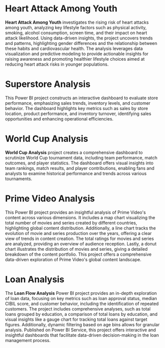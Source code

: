 # Heart Attack Among Youth
**Heart Attack Among Youth** investigates the rising risk of heart attacks among youth, analyzing key lifestyle factors such as physical activity, smoking, alcohol consumption, screen time, and their impact on heart attack likelihood. Using data-driven insights, the project uncovers trends and patterns, highlighting gender differences and the relationship between these habits and cardiovascular health. The analysis leverages data visualization and predictive modeling to provide actionable insights for raising awareness and promoting healthier lifestyle choices aimed at reducing heart attack risks in younger populations.
# Superstore Analysis
This Power BI project constructs an interactive dashboard to evaluate store performance, emphasizing sales trends, inventory levels, and customer behavior. The dashboard highlights key metrics such as sales by store location, product performance, and inventory turnover, identifying sales opportunities and enhancing operational efficiencies.
# World Cup Analysis 
**World Cup Analysis** project creates a comprehensive dashboard to scrutinize World Cup tournament data, including team performance, match outcomes, and player statistics. The dashboard offers visual insights into team rankings, match results, and player contributions, enabling fans and analysts to examine historical performance and trends across various tournaments.
# Prime Video Analysis
This Power BI project provides an insightful analysis of Prime Video's content across various dimensions. It includes a map chart visualizing the total number of movies and series created by different countries, highlighting global content distribution. Additionally, a line chart tracks the evolution of movie and series production over the years, offering a clear view of trends in content creation. The total ratings for movies and series are analyzed, providing an overview of audience reception. Lastly, a donut chart illustrates the distribution of movies and series, giving a detailed breakdown of the content portfolio. This project offers a comprehensive data-driven exploration of Prime Video's global content landscape.
# Loan Analysis
The **Loan Flow Analysis** Power BI project provides an in-depth exploration of loan data, focusing on key metrics such as loan approval status, median CIBIL score, and customer behavior, including the identification of repeated customers. The project includes comprehensive analyses, such as total loans grouped by education, a comparison of total loans by education, and visual insights like a gauge chart for tracking total loans against target figures. Additionally, dynamic filtering based on age bins allows for granular analysis. Published on Power BI Service, this project offers interactive and insightful dashboards that facilitate data-driven decision-making in the loan management process.

